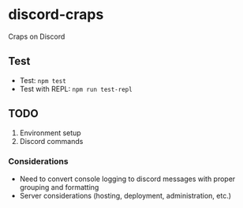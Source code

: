 # discord-craps

Craps on Discord

## Test

- Test: `npm test`
- Test with REPL: `npm run test-repl`

## TODO

1. Environment setup
2. Discord commands

### Considerations

- Need to convert console logging to discord messages with proper grouping and formatting
- Server considerations (hosting, deployment, administration, etc.)
